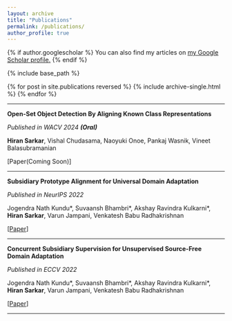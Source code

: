 ```yaml
---
layout: archive
title: "Publications"
permalink: /publications/
author_profile: true
---
```


{% if author.googlescholar %}
  You can also find my articles on <u><a href="{{author.googlescholar}}">my Google Scholar profile</a>.</u>
{% endif %}

{% include base_path %}

{% for post in site.publications reversed %}
  {% include archive-single.html %}
{% endfor %}

---

**Open-Set Object Detection By Aligning Known Class Representations**

*Published in WACV 2024 **(Oral)***

**Hiran Sarkar**, Vishal Chudasama, Naoyuki Onoe, Pankaj Wasnik, Vineet Balasubramanian

[Paper(Coming Soon)]

---

**Subsidiary Prototype Alignment for Universal Domain Adaptation**

*Published in NeurIPS 2022*

Jogendra Nath Kundu\*, Suvaansh Bhambri\*, Akshay Ravindra Kulkarni\*, **Hiran Sarkar**, Varun Jampani, Venkatesh Babu Radhakrishnan

[[Paper](https://arxiv.org/abs/2210.15909)]

---

**Concurrent Subsidiary Supervision for Unsupervised Source-Free Domain Adaptation**

*Published in ECCV 2022*

Jogendra Nath Kundu\*, Suvaansh Bhambri\*, Akshay Ravindra Kulkarni\*, **Hiran Sarkar**, Varun Jampani, Venkatesh Babu Radhakrishnan

[[Paper](https://arxiv.org/abs/2207.13247)]

---
